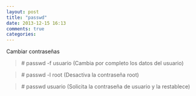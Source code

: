```yaml
---
layout: post
title: "passwd"
date: 2013-12-15 16:13
comments: true
categories: 
---
```

Cambiar contraseñas 

>\# passwd -f usuario        (Cambia por completo los datos del usuario) 

>\# passwd -l root              (Desactiva la contraseña root)

>\# passwd usuario            (Solicita la contraseña de usuario y la restablece)

